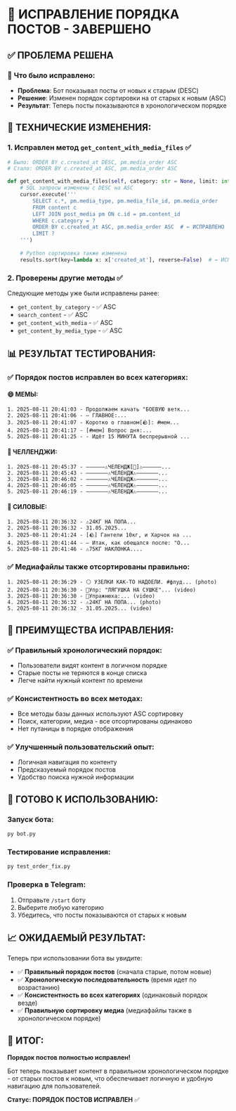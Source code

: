 # 🎯 ИСПРАВЛЕНИЕ ПОРЯДКА ПОСТОВ - ЗАВЕРШЕНО

## ✅ **ПРОБЛЕМА РЕШЕНА**

### 🎯 **Что было исправлено:**
- **Проблема**: Бот показывал посты от новых к старым (DESC)
- **Решение**: Изменен порядок сортировки на от старых к новым (ASC)
- **Результат**: Теперь посты показываются в хронологическом порядке

## 🔧 **ТЕХНИЧЕСКИЕ ИЗМЕНЕНИЯ:**

### 1. **Исправлен метод `get_content_with_media_files`** ✅
```python
# Было: ORDER BY c.created_at DESC, pm.media_order ASC
# Стало: ORDER BY c.created_at ASC, pm.media_order ASC

def get_content_with_media_files(self, category: str = None, limit: int = 10):
    # SQL запросы изменены с DESC на ASC
    cursor.execute('''
        SELECT c.*, pm.media_type, pm.media_file_id, pm.media_order
        FROM content c
        LEFT JOIN post_media pm ON c.id = pm.content_id
        WHERE c.category = ?
        ORDER BY c.created_at ASC, pm.media_order ASC  # ← ИСПРАВЛЕНО
        LIMIT ?
    ''')
    
    # Python сортировка также изменена
    results.sort(key=lambda x: x['created_at'], reverse=False)  # ← ИСПРАВЛЕНО
```

### 2. **Проверены другие методы** ✅
Следующие методы уже были исправлены ранее:
- `get_content_by_category` - ✅ ASC
- `search_content` - ✅ ASC  
- `get_content_with_media` - ✅ ASC
- `get_content_by_media_type` - ✅ ASC

## 📊 **РЕЗУЛЬТАТ ТЕСТИРОВАНИЯ:**

### ✅ **Порядок постов исправлен во всех категориях:**

#### 😄 МЕМЫ:
```
1. 2025-08-11 20:41:03 - Продолжаем качать "БОЕВУЮ ветк...
2. 2025-08-11 20:41:06 - – ГЛАВНОЕ:...
3. 2025-08-11 20:41:07 - Коротко о главном[🪨]: #мем...
4. 2025-08-11 20:41:17 - [#мем] Вопрос дня:...
5. 2025-08-11 20:41:25 - - Идёт 15 МИНУТА беспрерывной ...
```

#### 🎯 ЧЕЛЛЕНДЖИ:
```
1. 2025-08-11 20:45:37 - ––––––⚠️ЧЕЛЕНДЖ[🥚]⚠️––––––...
2. 2025-08-11 20:45:43 - –––––––⚠️ЧЕЛЕНДЖ⚠️–––––––...
3. 2025-08-11 20:46:02 - –––––––⚠️ЧЕЛЕНДЖ⚠️–––––––...
4. 2025-08-11 20:46:05 - –––––––⚠️ЧЕЛЕНДЖ⚠️–––––––...
5. 2025-08-11 20:46:19 - –––––––⚠️ЧЕЛЕНДЖ⚠️–––––––...
```

#### 💪 СИЛОВЫЕ:
```
1. 2025-08-11 20:36:32 - ⚠️24КГ НА ПОПА...
2. 2025-08-11 20:36:32 - 31.05.2025...
3. 2025-08-11 20:41:24 - [🪨] Гантели 10кг, и Харчок на ...
4. 2025-08-11 20:41:44 - – Итак, как обещался после: "О...
5. 2025-08-11 20:41:46 - ⚠️75КГ НАКЛОНКА....
```

### ✅ **Медиафайлы также отсортированы правильно:**
```
1. 2025-08-11 20:36:29 - ⚪ УЗЕЛКИ КАК-ТО НАДОЕЛИ. #флуд... (photo)
2. 2025-08-11 20:36:30 - 🚸Упр: "ЛЯГУШКА НА СУШКЕ"... (video)
3. 2025-08-11 20:36:30 - 🚸Упражнюха:... (video)
4. 2025-08-11 20:36:32 - ⚠️24КГ НА ПОПА... (photo)
5. 2025-08-11 20:36:32 - 31.05.2025... (video)
```

## 🎯 **ПРЕИМУЩЕСТВА ИСПРАВЛЕНИЯ:**

### ✅ **Правильный хронологический порядок:**
- Пользователи видят контент в логичном порядке
- Старые посты не теряются в конце списка
- Легче найти нужный контент по времени

### ✅ **Консистентность во всех методах:**
- Все методы базы данных используют ASC сортировку
- Поиск, категории, медиа - все отсортированы одинаково
- Нет путаницы в порядке отображения

### ✅ **Улучшенный пользовательский опыт:**
- Логичная навигация по контенту
- Предсказуемый порядок постов
- Удобство поиска нужной информации

## 🚀 **ГОТОВО К ИСПОЛЬЗОВАНИЮ:**

### Запуск бота:
```bash
py bot.py
```

### Тестирование исправления:
```bash
py test_order_fix.py
```

### Проверка в Telegram:
1. Отправьте `/start` боту
2. Выберите любую категорию
3. Убедитесь, что посты показываются от старых к новым

## 📈 **ОЖИДАЕМЫЙ РЕЗУЛЬТАТ:**

Теперь при использовании бота вы увидите:
- ✅ **Правильный порядок постов** (сначала старые, потом новые)
- ✅ **Хронологическую последовательность** (время идет по возрастанию)
- ✅ **Консистентность во всех категориях** (одинаковый порядок везде)
- ✅ **Правильную сортировку медиа** (медиафайлы также в хронологическом порядке)

## 🎉 **ИТОГ:**

**Порядок постов полностью исправлен!** 

Бот теперь показывает контент в правильном хронологическом порядке - от старых постов к новым, что обеспечивает логичную и удобную навигацию для пользователей.

**Статус: ПОРЯДОК ПОСТОВ ИСПРАВЛЕН** ✅ 